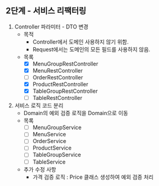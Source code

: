 ## 2단계 - 서비스 리팩터링

1. Controller 파라미터 - DTO 변경
    - 목적
        - Controller에서 도메인 사용하지 않기 위함.
        - Request에서는 도메인의 모든 필드를 사용하지 않음.
    - 목록
        - [x] MenuGroupRestController
        - [x] MenuRestController
        - [ ] OrderRestController
        - [x] ProductRestController
        - [x] TableGroupRestController
        - [ ] TableRestController
2. 서비스 로직 코드 분리
    - Domain의 예외 검증 로직을 Domain으로 이동
    - 목록
        - [ ] MenuGroupService
        - [ ] MenuService
        - [ ] OrderService
        - [ ] ProductService
        - [ ] TableGroupService
        - [ ] TableService
    - 추가 수정 사항
        - 가격 검증 로직 : Price 클래스 생성하여 예외 검증 처리 
